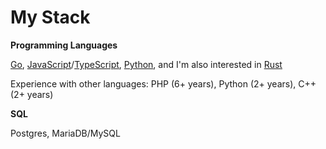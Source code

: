 # My Stack

<p><strong>Programming Languages</strong></p>
<p></p><a target="_blank" href="https://go.dev/ref/spec">Go</a>, <a target="_blank" href="https://262.ecma-international.org/">JavaScript</a>/<a target="_blank" href="https://www.typescriptlang.org/">TypeScript</a>, <a target="_blank" href="https://docs.python.org/3/reference/index.html">Python</a>, and I'm also interested in <a target="_blank" href="https://doc.rust-lang.org/nightly/reference/">Rust</a></p>

<p>Experience with other languages: PHP (6+ years), Python (2+ years), С++ (2+ years)</p>

<p><strong>SQL</strong></p>
Postgres, MariaDB/MySQL
</p>
